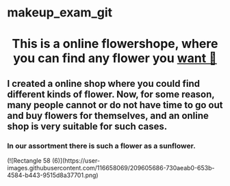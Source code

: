 # makeup_exam_git
<h1 align="center">This is a online flowershope, where you can find any flower you <a href=" target="_blank">want 🌺</a> 
  <h2>I created a online shop where you could find different kinds of flower. Now, for some reason, many people cannot or do not have time to go out and buy flowers for themselves, and an online shop is very suitable for such cases. </h2>
  <h3>In our assortment there is such a flower as a sunflower.</h3>
  (![Rectangle 58 (6)](https://user-images.githubusercontent.com/116658069/209605686-730aeab0-653b-4584-b443-9515d8a37701.png)


